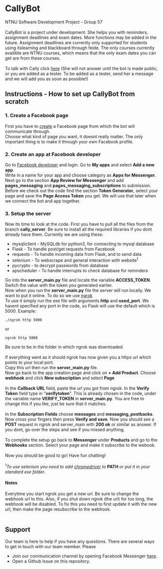 # CallyBot
NTNU Software Development Project - Group 57</br></br>
CallyBot is a project under development. She helps you with reminders, assignment deadlines and exam dates. More functions may be added in the future. Assignment deadlines are currently only supported for students using itslearning and blackboard through feide. The only courses currently availible are NTNU courses, which means that the only exam dates you can get are from these courses. </br></br>
To talk with Cally click [here](http://m.me/CallyBot) (She will not answer until the bot is made public, or you are added as a tester. To be added as a tester, send her a message and we will add you as soon as possible!)
## Instructions - How to set up CallyBot from scratch 
### 1. Create a Facebook page
First you have to [create](https://www.facebook.com/pages/create/) a Facebook page from which the bot will communicate through.<br /> 
Choose what kind of page you want, it doesnt really matter. The only important thing is to make it through your own Facebook profile.
### 2. Create an app at Facebook developer
Go to [Facebook developer](https://developers.facebook.com/) and login. Go to **My apps** and select **Add a new app**.<br />
Write in a name for your app and choose category as **Apps for Messenger**.<br />
Next go to the section **App Review for Messenger** and add **pages_messaging** and **pages_messaging_subscriptions** to submission.<br />
Before we check out the code find the section **Token Generator**, select your page and save the **Page Access Token** you get. We will use that later when we connect the bot and app together.
### 3. Setup the server
Now its time to look at the code. First you have to pull all the files from the branch **cally_server**. Be sure to install all the required libraries if you dont already have them. Currently we are using these:
* mysqliclient - MySQLdb for python3, for connecting to mysql database
* Flask - To handle post/get requests from Facebook
* requests - To handle incoming data from Flask, and to send data
* selenium - To webscrape and general interaction with website<sup>1</sup>
* pycrypto - to decrypt passwords from database
* apscheduler - To handle interrupts to check database for reminders

Go into the **server_main.py** file and locate the variable **ACCESS_TOKEN**. Switch the value with the token you generated earlier.<br />
Now when you run the **server_main.py** file the server will run locally. We want to put it online. To do so we use [ngrok](https://ngrok.com/download)<br />
To use it simply run the exe file with arguments **http** and **used_port**. We havent specified any port in the code, so Flask will use the default which is 5000. Example:
```
./ngrok http 5000
```
or 
```
ngrok http 5000
```
Be sure to be in the folder in which ngrok was downloaded <br /><br />
If everything went as it should ngrok has now given you a https url which points to your local port.<br />
Copy this url then run the **server_main.py** file.<br />
Now go back to the app creation page and click on **+ Add Product**. Choose **webhook** and click **New subscription** and select **Page**<br /><br />
In the **Callback URL** field, paste the url you got from ngrok. In the **Verify Token** field type in "**verifytoken**". This is already chosen in the code, under the variable name **VERIFY_TOKEN** in **server_main.py**. You are free to change this if you like, just be sure that it matches.<br /><br />
In the **Subscription Fields** choose **messages** and **messaging_postbacks**. <br />
Now cross your fingers then press **Verify and save**. Now you should see a **POST** request in ngrok and server_main with **200 ok** or similar as answer. If you dont, go over the steps and see if you missed anything. <br /><br />
To complete the setup go back to **Messenger** under **Products** and go to the **Webhooks** section. Select your page and make it subscribe to the webook. <br /><br />
Now you should be good to go! Have fun chatting! <br/><br />
<sup>1</sup>*To use selenium you need to add [chromedriver](https://sites.google.com/a/chromium.org/chromedriver/downloads) to* __**PATH**__ *or put it in your standard exe folder*. 
#### Notes
Everytime you start ngrok you get a new url. Be sure to change the webhook url to this. Also, if you shut down ngrok (the url) for too long, the webhook will be disabled. To fix this you need to first update it with the new url, then make the page resubscribe to the webhook. <br /><br />

## Support
Our team is here to help if you have any questions. There are several ways to get in touch with our team member. Please
* Join our communication channel by opening Facebook Messenger [here](http://m.me/CallyBot).
* Open a Github Issue on this repository.
